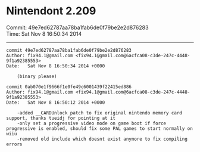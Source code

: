 # Nintendont 2.209
Commit: 49e7ed62787aa78ba1fab6de0f79be2e2d876283  
Time: Sat Nov 8 16:50:34 2014   

-----

```
commit 49e7ed62787aa78ba1fab6de0f79be2e2d876283
Author: fix94.1@gmail.com <fix94.1@gmail.com@6acfca08-c3de-247c-4448-9f1a92385553>
Date:   Sat Nov 8 16:50:34 2014 +0000

    (binary please)
```

```
commit 0ab070e1f9666f1e0fe49c6001439f22415ed886
Author: fix94.1@gmail.com <fix94.1@gmail.com@6acfca08-c3de-247c-4448-9f1a92385553>
Date:   Sat Nov 8 16:50:12 2014 +0000

    -added __CARDUnlock patch to fix original nintendo memory card support, thanks tueidj for pointing at it
    -only set a progressive video mode on game boot if force progressive is enabled, should fix some PAL games to start normally on wiiu
    -removed old include which doesnt exist anymore to fix compiling errors
```
